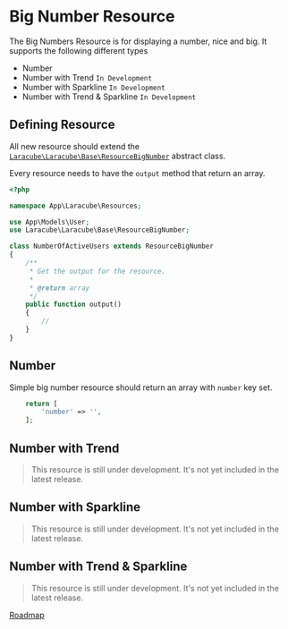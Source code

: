 # Big Number Resource

The Big Numbers Resource is for displaying a number, nice and big. It supports the following different types
- Number
- Number with Trend `In Development`
- Number with Sparkline `In Development`
- Number with Trend & Sparkline `In Development`

## Defining Resource

All new resource should extend the 
[`Laracube\Laracube\Base\ResourceBigNumber`](https://github.com/laracube/laracube/blob/master/src/Base/ResourceBigNumber.php) 
abstract class.

Every resource needs to have the `output` method that return an array.

```php
<?php

namespace App\Laracube\Resources;

use App\Models\User;
use Laracube\Laracube\Base\ResourceBigNumber;

class NumberOfActiveUsers extends ResourceBigNumber
{
    /**
     * Get the output for the resource.
     *
     * @return array
     */
    public function output()
    {
        //
    }
}
```

## Number

Simple big number resource should return an array with `number` key set. 

```php
    return [
        'number' => '',
    ];
```

## Number with Trend

> This resource is still under development. It's not yet included in the latest release.

## Number with Sparkline

> This resource is still under development. It's not yet included in the latest release.

## Number with Trend & Sparkline

> This resource is still under development. It's not yet included in the latest release.

[Roadmap](https://github.com/laracube/laracube/projects/1)
